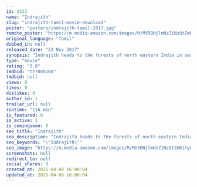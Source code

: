 ```yaml
---
id: 2322
name: "Indrajith"
slug: "indrajith-tamil-movie-download"
poster: "posters/indrajith-tamil-2017.jpg"
remote_poster: "https://m.media-amazon.com/images/M/MV5BNjlmNzZiNzQtZmRiYy00NzFmLWIwZmEtZWU2Njg5YmY0ZmFiXkEyXkFqcGdeQXVyMTEzNzg0Mjkx._V1_SX300.jpg"
original_language: "Tamil"
dubbed_in: null
released_date: "23 Nov 2017"
synopsis: "Indrajith heads to the forests of north eastern India in search of a precious stone."
type: "movie"
rating: "3.8"
imdbid: "tt7088108"
tmdbid: null
views: 0
likes: 0
dislikes: 0
author_id: 1
trailer_url: null
runtime: "116 min"
is_featured: 0
is_active: 1
is_comingsoon: 0
seo_title: "Indrajith"
seo_description: "Indrajith heads to the forests of north eastern India in search of a precious stone."
seo_keywords: "\"Indrajith\""
seo_image: "https://m.media-amazon.com/images/M/MV5BNjlmNzZiNzQtZmRiYy00NzFmLWIwZmEtZWU2Njg5YmY0ZmFiXkEyXkFqcGdeQXVyMTEzNzg0Mjkx._V1_SX300.jpg"
screenshots: null
redirect_to: null
social_shares: 0
created_at: 2025-04-08 16:08:04
updated_at: 2025-04-08 16:08:04
---
```


